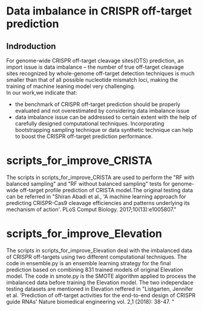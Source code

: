 Data imbalance in CRISPR off-target prediction
==========
## Indroduction
For genome-wide CRISPR off-target cleavage sites(OTS) prediction, an import issue is data imbalance – the number of true off-target cleavage sites recognized by whole-genome off-target 
detection techniques is much smaller than that of all possible nucleotide mismatch loci, making the training of machine leaning model very challenging.<br>
In our work,we indicate that: <br>
* the benchmark of CRISPR off-target prediction should be properly evaluated and not overestimated by considering data imbalance issue
* data imbalance issue can be addressed to certain extent with the help of carefully designed computational techniques. Incorporating bootstrapping sampling technique or data synthetic technique can help to boost the CRISPR off-target prediction performance.



# scripts_for_improve_CRISTA 
The scripts in scripts_for_improve_CRISTA are used to perform the "RF with balanced sampling" and "RF without balanced sampling" tests for genome-wide off-target profile prediction of CRISTA model.The original testing data can be referred in "Shiran Abadi et al., 'A machine learning approach for predicting CRISPR-Cas9 cleavage efficiencies and patterns underlying its mechanism of action'. PLoS Comput Biology. 2017;10(13):e1005807."

# scripts_for_improve_Elevation
The scripts in scripts_for_improve_Elevation deal with the imbalanced data of CRISPR off-targets using two different computational techniques. The code in ensemble.py is an ensemble learning strategy for the final prediction based on combining 831 trained models of original Elevation model. The code in smote.py is the SMOTE algorithm applied to process the imbalanced data before training the Elevation model. The two independace testing datasets are mentioned in Elevation reffered in "Listgarten, Jennifer et al. 'Prediction of off-target activities for the end-to-end design of CRISPR guide RNAs' Nature biomedical engineering vol. 2,1 (2018): 38-47. "
